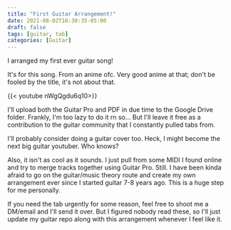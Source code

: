```yaml
---
title: "First Guitar Arrangement!"
date: 2021-08-02T16:30:35-05:00
draft: false
tags: [guitar, tab]
categories: [Guitar]
---
```


I arranged my first ever guitar song!


It's for this song. From an anime ofc. Very good anime at that; don't be fooled by the title, it's not about that.

{{< youtube nWgQgdu6q10>}}

I'll upload both the Guitar Pro and PDF in due time to the Google Drive folder. Frankly, I'm too lazy to do it rn so... But I'll leave it free as a contribution to the 
guitar community that I constantly pulled tabs from.


I'll probably consider doing a guitar cover too. Heck, I might become the next big guitar youtuber. Who knows?


Also, it isn't as cool as it sounds. I just pull from some MIDI I found online and try to merge tracks together using Guitar Pro. Still.
I have been kinda afraid to go on the guitar/music theory route and create my own arrangement ever since I started guitar 7-8 years ago. This is a huge step for me personally.


If you need the tab urgently for some reason, feel free to shoot me a DM/email and I'll send it over. But I figured nobody read these, so I'll just update my guitar repo along with this arrangement 
whenever I feel like it.